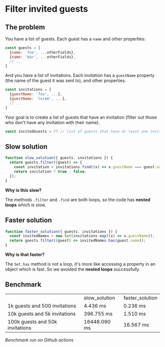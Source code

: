 # Filter invited guests

## The problem

You have a list of guests. Each guest has a `name` and other properties:
```js
const guests = [
  {name: 'foo', ...otherFields},
  {name: 'bar', ...otherFields},
  // ...
]
```

And you have a list of invitations. Each invitation has a `guestName` property (the name of the guest it was sent to), and other properties.
```js
const invitations = [
  {guestName: 'foo', ...},
  {guestName: 'lorem', ...},
  // ...
]
```

Your goal is to create a list of guests that have an invitation (filter out those who don't have any invitation with their name).

```js
const invitedGuests = ?? // list of guests that have at least one invitation with their name
```

## Slow solution

```ts
function slow_solution({ guests, invitations }) {
  return guests.filter((guest) => {
    const invitation = invitations.find((x) => x.guestName === guest.name);
    return invitation ? true : false;
  });
}
```

**Why is this slow?**

The methods `.filter` and `.find` are both loops, so the code has **nested loops** which is slow.

## Faster solution

```ts
function faster_solution({ guests, invitations }) {
  const invitedNames = new Set(invitations.map((x) => x.guestName));
  return guests.filter((guest) => invitedNames.has(guest.name));
}
```

**Why is that faster?**

The `Set.has` method is not a loop, it's more like accessing a property in an object which is fast. So we avoided the **nested loops** successfully.

## Benchmark

<table><tr><td></td><td>slow_solution</td><td>faster_solution</td></tr><tr><td>1k guests and 500 invitations</td><td>4.436 ms</td><td>0.236 ms</td></tr><tr><td>10k guests and 5k invitations</td><td>396.755 ms</td><td>1.510 ms</td></tr><tr><td>100k guests and 50k invitations</td><td>16448.090 ms</td><td>16.567 ms</td></tr></table>

_Benchmark run on Github actions_

